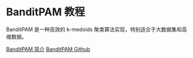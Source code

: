 # BanditPAM 教程

<show-structure depth="2"/>

BanditPAM 是一种高效的 k-medoids 聚类算法实现，特别适合于大数据集和高维数据。


<seealso>
<category ref="ref_docs">
    <a href="https://mp.weixin.qq.com/s/_iLR_Aw5rq8PzHs6JXH8Cw">BanditPAM 简介</a>
</category>
<category ref="ref_github">
    <a href="https://github.com/motiwari/BanditPAM">BanditPAM Github</a>
</category>
<category ref="ref_issues"></category>
<category ref="ref_hf"></category>
<category ref="ref_ms"></category>
</seealso>
